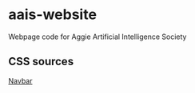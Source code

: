 # aais-website
Webpage code for Aggie Artificial Intelligence Society

## CSS sources
[Navbar](https://codepen.io/coder2000/pen/ayPBZY?editors=1010)